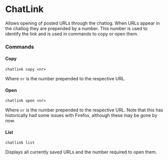# ChatLink

Allows opening of posted URLs through the chatlog. When URLs appear in the chatlog they are prepended by a number. This number is used to identify the link and is used in commands to copy or open them.

### Commands

#### Copy

```
chatlink copy <nr>
```

Where `nr` is the number prepended to the respective URL.

#### Open

```
chatlink open <nr>
```

Where `nr` is the number prepended to the respective URL. Note that this has historically had some issues with Firefox, although these may be gone by now.

#### List

```
chatlink list
```

Displays all currently saved URLs and the number required to open them.
